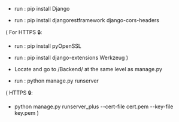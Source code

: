- run : pip install Django

- run : pip install djangorestframework django-cors-headers

( For HTTPS 🔒:
- run : pip install pyOpenSSL
  
- run : pip install django-extensions Werkzeug
)
  
- Locate and go to /Backend/ at the same level as manage.py

- run : python manage.py runserver

( HTTPS 🔒:
- python manage.py runserver_plus --cert-file cert.pem --key-file key.pem )
